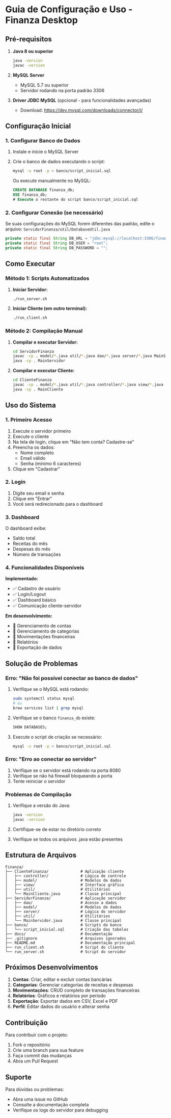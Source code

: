 # Guia de Configuração e Uso - Finanza Desktop

## Pré-requisitos

1. **Java 8 ou superior**
   ```bash
   java -version
   javac -version
   ```

2. **MySQL Server**
   - MySQL 5.7 ou superior
   - Servidor rodando na porta padrão 3306

3. **Driver JDBC MySQL** (opcional - para funcionalidades avançadas)
   - Download: https://dev.mysql.com/downloads/connector/j/

## Configuração Inicial

### 1. Configurar Banco de Dados

1. Instale e inicie o MySQL Server
2. Crie o banco de dados executando o script:
   ```bash
   mysql -u root -p < banco/script_inicial.sql
   ```

   Ou execute manualmente no MySQL:
   ```sql
   CREATE DATABASE finanza_db;
   USE finanza_db;
   # Execute o restante do script banco/script_inicial.sql
   ```

### 2. Configurar Conexão (se necessário)

Se suas configurações do MySQL forem diferentes das padrão, edite o arquivo:
`ServidorFinanza/util/DatabaseUtil.java`

```java
private static final String DB_URL = "jdbc:mysql://localhost:3306/finanza_db";
private static final String DB_USER = "root";
private static final String DB_PASSWORD = "";
```

## Como Executar

### Método 1: Scripts Automatizados

1. **Iniciar Servidor:**
   ```bash
   ./run_server.sh
   ```

2. **Iniciar Cliente (em outro terminal):**
   ```bash
   ./run_client.sh
   ```

### Método 2: Compilação Manual

1. **Compilar e executar Servidor:**
   ```bash
   cd ServidorFinanza
   javac -cp . model/*.java util/*.java dao/*.java server/*.java MainServidor.java
   java -cp . MainServidor
   ```

2. **Compilar e executar Cliente:**
   ```bash
   cd ClienteFinanza
   javac -cp . model/*.java util/*.java controller/*.java view/*.java MainCliente.java
   java -cp . MainCliente
   ```

## Uso do Sistema

### 1. Primeiro Acesso

1. Execute o servidor primeiro
2. Execute o cliente
3. Na tela de login, clique em "Não tem conta? Cadastre-se"
4. Preencha os dados:
   - Nome completo
   - Email válido
   - Senha (mínimo 6 caracteres)
5. Clique em "Cadastrar"

### 2. Login

1. Digite seu email e senha
2. Clique em "Entrar"
3. Você será redirecionado para o dashboard

### 3. Dashboard

O dashboard exibe:
- Saldo total
- Receitas do mês
- Despesas do mês
- Número de transações

### 4. Funcionalidades Disponíveis

**Implementado:**
- ✅ Cadastro de usuário
- ✅ Login/Logout
- ✅ Dashboard básico
- ✅ Comunicação cliente-servidor

**Em desenvolvimento:**
- 🔄 Gerenciamento de contas
- 🔄 Gerenciamento de categorias
- 🔄 Movimentações financeiras
- 🔄 Relatórios
- 🔄 Exportação de dados

## Solução de Problemas

### Erro: "Não foi possível conectar ao banco de dados"

1. Verifique se o MySQL está rodando:
   ```bash
   sudo systemctl status mysql
   # ou
   brew services list | grep mysql
   ```

2. Verifique se o banco `finanza_db` existe:
   ```sql
   SHOW DATABASES;
   ```

3. Execute o script de criação se necessário:
   ```bash
   mysql -u root -p < banco/script_inicial.sql
   ```

### Erro: "Erro ao conectar ao servidor"

1. Verifique se o servidor está rodando na porta 8080
2. Verifique se não há firewall bloqueando a porta
3. Tente reiniciar o servidor

### Problemas de Compilação

1. Verifique a versão do Java:
   ```bash
   java -version
   javac -version
   ```

2. Certifique-se de estar no diretório correto
3. Verifique se todos os arquivos .java estão presentes

## Estrutura de Arquivos

```
Finanza/
├── ClienteFinanza/              # Aplicação cliente
│   ├── controller/              # Lógica de controle
│   ├── model/                   # Modelos de dados
│   ├── view/                    # Interface gráfica
│   ├── util/                    # Utilitários
│   └── MainCliente.java         # Classe principal
├── ServidorFinanza/             # Aplicação servidor
│   ├── dao/                     # Acesso a dados
│   ├── model/                   # Modelos de dados
│   ├── server/                  # Lógica do servidor
│   ├── util/                    # Utilitários
│   └── MainServidor.java        # Classe principal
├── banco/                       # Scripts do banco
│   └── script_inicial.sql       # Criação das tabelas
├── docs/                        # Documentação
├── .gitignore                   # Arquivos ignorados
├── README.md                    # Documentação principal
├── run_client.sh                # Script do cliente
└── run_server.sh                # Script do servidor
```

## Próximos Desenvolvimentos

1. **Contas**: Criar, editar e excluir contas bancárias
2. **Categorias**: Gerenciar categorias de receitas e despesas
3. **Movimentações**: CRUD completo de transações financeiras
4. **Relatórios**: Gráficos e relatórios por período
5. **Exportação**: Exportar dados em CSV, Excel e PDF
6. **Perfil**: Editar dados do usuário e alterar senha

## Contribuição

Para contribuir com o projeto:

1. Fork o repositório
2. Crie uma branch para sua feature
3. Faça commit das mudanças
4. Abra um Pull Request

## Suporte

Para dúvidas ou problemas:
- Abra uma issue no GitHub
- Consulte a documentação completa
- Verifique os logs do servidor para debugging
